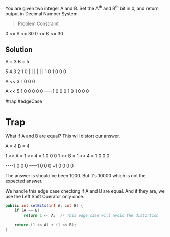 You are given two integer A and B. 
Set the A<sup>th</sup> and B<sup>th</sup> bit in 0, and return output in Decimal Number System.

> Problem Constraint

0 <= A <= 30 
0 <= B <= 30 

## Solution

A = 3
B = 5

5 4 3 2 1 0
 |  |  |  |  |  |
1 0 1 0 0 0  

A << 3
1 0 0 0

A << 5
1 0 0 0 0 0
----1 0 0 0 
1 0 1 0 0 0 


#trap #edgeCase 
# Trap

What if A and B are equal? This will distort our answer. 

A = 4
B = 4

1 << A = 1 << 4 = 1 0 0 0
1 << B = 1 << 4 = 1 0 0 0

----1 0 0 0 
----1 0 0 0
=1 0 0 0 0 

The answer is should've been 1000. But it's 10000 which is not the expected answer.

We handle this edge case checking if A and B are equal. And if they are, we use the Left Shift Operator only once.

```java
public int setBits(int A, int B) {
	if (A == B) 
		return 1 << A;  // This edge case will avoid the distortion
		
	return (1 << A) + (1 << B);
}
```


